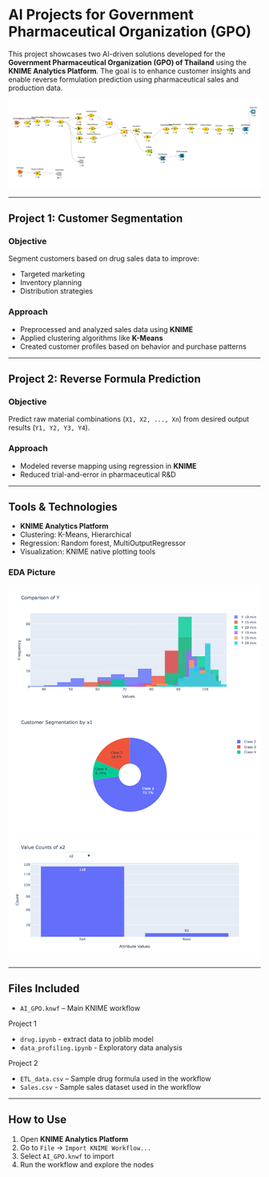# AI Projects for Government Pharmaceutical Organization (GPO)

This project showcases two AI-driven solutions developed for the **Government Pharmaceutical Organization (GPO) of Thailand** using the **KNIME Analytics Platform**. The goal is to enhance customer insights and enable reverse formulation prediction using pharmaceutical sales and production data.


![Demo Screenshot](workflow.png)

---

## Project 1: Customer Segmentation

### Objective
Segment customers based on drug sales data to improve:
- Targeted marketing
- Inventory planning
- Distribution strategies

### Approach
- Preprocessed and analyzed sales data using **KNIME**
- Applied clustering algorithms like **K-Means**
- Created customer profiles based on behavior and purchase patterns


---

## Project 2: Reverse Formula Prediction

###  Objective
Predict raw material combinations (`X1, X2, ..., Xn`) from desired output results (`Y1, Y2, Y3, Y4`).

###  Approach
- Modeled reverse mapping using regression in **KNIME**
- Reduced trial-and-error in pharmaceutical R&D

---

##  Tools & Technologies
- **KNIME Analytics Platform**
- Clustering: K-Means, Hierarchical
- Regression: Random forest, MultiOutputRegressor
- Visualization: KNIME native plotting tools

### EDA Picture

![Demo Screenshot](EDA_pic/sim1.png)
![Demo Screenshot](EDA_pic/sim2.png)
![Demo Screenshot](EDA_pic/sim4.png)


---

##  Files Included

- `AI_GPO.knwf` – Main KNIME workflow

Project 1
- `drug.ipynb` - extract data to joblib model
- `data_profiling.ipynb` - Exploratory data analysis 

Project 2
- `ETL_data.csv` – Sample drug formula used in the workflow
- `Sales.csv` - Sample sales dataset used in the workflow


---

##  How to Use

1. Open **KNIME Analytics Platform**
2. Go to `File` → `Import KNIME Workflow...`
3. Select `AI_GPO.knwf` to import
4. Run the workflow and explore the nodes


